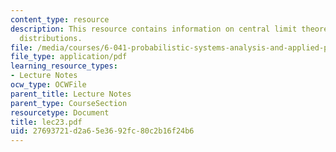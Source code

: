 ```yaml
---
content_type: resource
description: This resource contains information on central limit theorem, and binomial
  distributions.
file: /media/courses/6-041-probabilistic-systems-analysis-and-applied-probability-spring-2006/27693721d2a65e3692fc80c2b16f24b6_lec23.pdf
file_type: application/pdf
learning_resource_types:
- Lecture Notes
ocw_type: OCWFile
parent_title: Lecture Notes
parent_type: CourseSection
resourcetype: Document
title: lec23.pdf
uid: 27693721-d2a6-5e36-92fc-80c2b16f24b6
---
```

